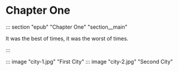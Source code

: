 
# Chapter One

::: section "epub" "Chapter One" "section__main"

It was the best of times, it was the worst of times.

:::

::: image "city-1.jpg" "First City"
::: image "city-2.jpg" "Second City"
